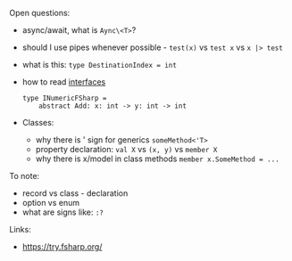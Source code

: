 Open questions:

- async/await, what is `Aync\<T>`?
- should I use pipes whenever possible - `test(x)` vs `test x` vs `x |> test`
- what is this: `type DestinationIndex = int`
- how to read [interfaces](https://docs.microsoft.com/en-us/dotnet/fsharp/language-reference/interfaces)
  ```
  type INumericFSharp =
      abstract Add: x: int -> y: int -> int
  ```
- Classes:

  - why there is ' sign for generics `someMethod<'T>`
  - property declaration: `val X` vs `(x, y)` vs `member X`
  - why there is x/model in class methods `member x.SomeMethod = ...`

To note:

- record vs class - declaration
- option vs enum
- what are signs like: `:?`

Links:

- https://try.fsharp.org/
